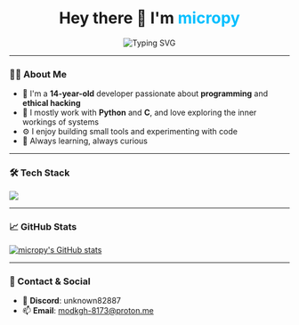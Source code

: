 <h1 align="center">Hey there 👋 I'm <span style="color:#00bfff;">micropy</span></h1>

<p align="center">
  <img src="https://readme-typing-svg.demolab.com?font=Fira+Code&duration=2000&pause=1000&color=00BFFF&center=true&vCenter=true&width=435&lines=14+year+old+developer+%F0%9F%92%BB;Pentesting+enthusiast+%F0%9F%94%91;Learning+Python+and+C+every+day+%F0%9F%A7%99" alt="Typing SVG" />
</p>

---

### 👨‍💻 About Me

- 🧠 I'm a **14-year-old** developer passionate about **programming** and **ethical hacking**  
- 🐍 I mostly work with **Python** and **C**, and love exploring the inner workings of systems  
- ⚙️ I enjoy building small tools and experimenting with code  
- 🌱 Always learning, always curious  

---

### 🛠️ Tech Stack

<img src="https://skillicons.dev/icons?i=py,c,fastapi,vscode,figma,git,github&perline=6" />

---

### 📈 GitHub Stats

[![micropy's GitHub stats](https://github-readme-stats.vercel.app/api?username=micropy)](https://github.com/anuraghazra/github-readme-stats)

---

### 🔗 Contact & Social

- 💬 **Discord**: unknown82887  
- 📫 **Email**: modkgh-8173@proton.me
